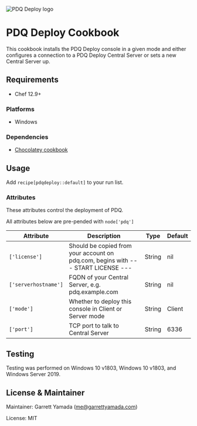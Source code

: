 ![PDQ Deploy logo](https://documentation.pdq.com/PDQDeploy/17.2.0.0/deploylogo-210.png)

# PDQ Deploy Cookbook

This cookbook installs the PDQ Deploy console in a given mode and either configures a connection to a PDQ Deploy Central Server or sets a new Central Server up.

## Requirements

- Chef 12.9+

### Platforms

- Windows

### Dependencies

- [Chocolatey cookbook](https://supermarket.chef.io/cookbooks/chocolatey)

## Usage

Add `recipe[pdqdeploy::default]` to your run list.

### Attributes

These attributes control the deployment of PDQ. 

All attributes below are pre-pended with `node['pdq']`

Attribute                                            | Description                                                                               | Type    | Default
---------------------------------------------------- | ----------------------------------------------------------------------------------------- | ------- | ---------------------------------------------------------------------------------
`['license']`                                        | Should be copied from your account on pdq.com, begins with --- START LICENSE ---                                   | String | nil
`['serverhostname']`        | FQDN of your Central Server, e.g. pdq.example.com                                                 | String  | nil
`['mode']`            | Whether to deploy this console in Client or Server mode                                                     | String  | Client 
`['port']`        | TCP port to talk to Central Server                                                                       | String  | 6336

## Testing

Testing was performed on Windows 10 v1803, Windows 10 v1803, and Windows Server 2019.

## License & Maintainer

Maintainer: Garrett Yamada (me@garrettyamada.com)

License: MIT
